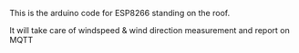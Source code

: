 This is the arduino code for ESP8266 standing on the roof.

It will take care of windspeed & wind direction measurement and report on MQTT
